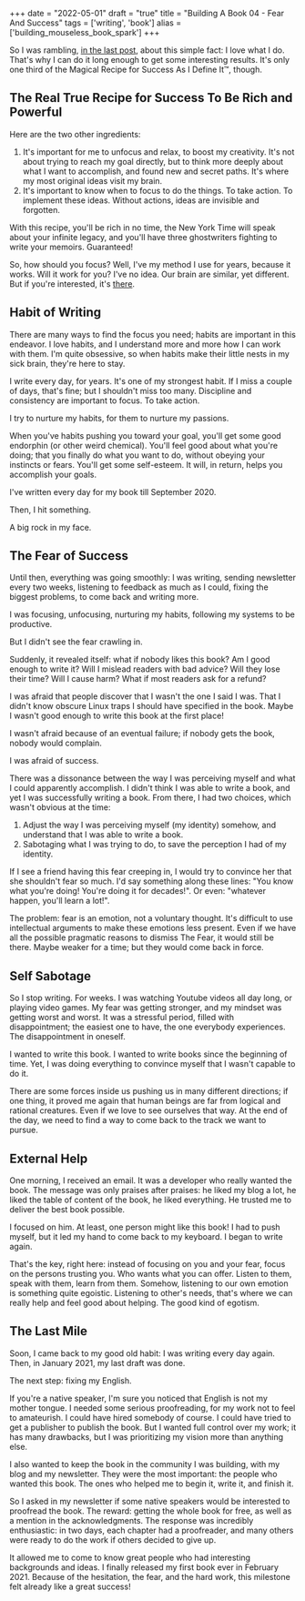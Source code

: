 +++
date = "2022-05-01"
draft = "true"
title = "Building A Book 04 - Fear And Success"
tags = ['writing', 'book']
alias = ['building_mouseless_book_spark']
+++

So I was rambling, [in the last post](/garden/post/building_mouseless_book_idea/), about this simple fact: I love what I do. That's why I can do it long enough to get some interesting results. It's only one third of the Magical Recipe for Success As I Define It™, though.

## The Real True Recipe for Success To Be Rich and Powerful

Here are the two other ingredients:

1. It's important for me to unfocus and relax, to boost my creativity. It's not about trying to reach my goal directly, but to think more deeply about what I want to accomplish, and found new and secret paths. It's where my most original ideas visit my brain.
2. It's important to know when to focus to do the things. To take action. To implement these ideas. Without actions, ideas are invisible and forgotten.

With this recipe, you'll be rich in no time, the New York Time will speak about your infinite legacy, and you'll have three ghostwriters fighting to write your memoirs. Guaranteed!

So, how should you focus? Well, I've my method I use for years, because it works. Will it work for you? I've no idea. Our brain are similar, yet different. But if you're interested, it's [there]().

## Habit of Writing

There are many ways to find the focus you need; habits are important in this endeavor. I love habits, and I understand more and more how I can work with them. I'm quite obsessive, so when habits make their little nests in my sick brain, they're here to stay.

I write every day, for years. It's one of my strongest habit. If I miss a couple of days, that's fine; but I shouldn't miss too many. Discipline and consistency are important to focus. To take action.

I try to nurture my habits, for them to nurture my passions.

When you've habits pushing you toward your goal, you'll get some good endorphin (or other weird chemical). You'll feel good about what you're doing; that you finally do what you want to do, without obeying your instincts or fears. You'll get some self-esteem. It will, in return, helps you accomplish your goals.

I've written every day for my book till September 2020.

Then, I hit something.

A big rock in my face.

## The Fear of Success

Until then, everything was going smoothly: I was writing, sending newsletter every two weeks, listening to feedback as much as I could, fixing the biggest problems, to come back and writing more.

I was focusing, unfocusing, nurturing my habits, following my systems to be productive.

But I didn't see the fear crawling in.

Suddenly, it revealed itself: what if nobody likes this book? Am I good enough to write it? Will I mislead readers with bad advice? Will they lose their time? Will I cause harm? What if most readers ask for a refund?

I was afraid that people discover that I wasn't the one I said I was. That I didn't know obscure Linux traps I should have specified in the book. Maybe I wasn't good enough to write this book at the first place!

I wasn't afraid because of an eventual failure; if nobody gets the book, nobody would complain.

I was afraid of success.

There was a dissonance between the way I was perceiving myself and what I could apparently accomplish. I didn't think I was able to write a book, and yet I was successfully writing a book. From there, I had two choices, which wasn't obvious at the time:

1. Adjust the way I was perceiving myself (my identity) somehow, and understand that I was able to write a book.
2. Sabotaging what I was trying to do, to save the perception I had of my identity.

If I see a friend having this fear creeping in, I would try to convince her that she shouldn't fear so much. I'd say something along these lines:
"You know what you're doing! You're doing it for decades!". Or even: "whatever happen, you'll learn a lot!".

The problem: fear is an emotion, not a voluntary thought. It's difficult to use intellectual arguments to make these emotions less present. Even if we have all the possible pragmatic reasons to dismiss The Fear, it would still be there. Maybe weaker for a time; but they would come back in force.

## Self Sabotage

So I stop writing. For weeks. I was watching Youtube videos all day long, or playing video games. My fear was getting stronger, and my mindset was getting worst and worst. It was a stressful period, filled with disappointment; the easiest one to have, the one everybody experiences. The disappointment in oneself.

I wanted to write this book. I wanted to write books since the beginning of time. Yet, I was doing everything to convince myself that I wasn't capable to do it.

There are some forces inside us pushing us in many different directions; if one thing, it proved me again that human beings are far from logical and rational creatures. Even if we love to see ourselves that way. At the end of the day, we need to find a way to come back to the track we want to pursue.

## External Help

One morning, I received an email. It was a developer who really wanted the book. The message was only praises after praises: he liked my blog a lot, he liked the table of content of the book, he liked everything. He trusted me to deliver the best book possible.

I focused on him. At least, one person might like this book! I had to push myself, but it led my hand to come back to my keyboard. I began to write again.

That's the key, right here: instead of focusing on you and your fear, focus on the persons trusting you. Who wants what you can offer. Listen to them, speak with them, learn from them. Somehow, listening to our own emotion is something quite egoistic. Listening to other's needs, that's where we can really help and feel good about helping. The good kind of egotism.

## The Last Mile

Soon, I came back to my good old habit: I was writing every day again. Then, in January 2021, my last draft was done.

The next step: fixing my English.

If you're a native speaker, I'm sure you noticed that English is not my mother tongue. I needed some serious proofreading, for my work not to feel to amateurish. I could have hired somebody of course. I could have tried to get a publisher to publish the book. But I wanted full control over my work; it has many drawbacks, but I was prioritizing my vision more than anything else.

I also wanted to keep the book in the community I was building, with my blog and my newsletter. They were the most important: the people who wanted this book. The ones who helped me to begin it, write it, and finish it.

So I asked in my newsletter if some native speakers would be interested to proofread the book. The reward: getting the whole book for free, as well as a mention in the acknowledgments. The response was incredibly enthusiastic: in two days, each chapter had a proofreader, and many others were ready to do the work if others decided to give up.

It allowed me to come to know great people who had interesting backgrounds and ideas.
I finally released my first book ever in February 2021. Because of the hesitation, the fear, and the hard work, this milestone felt already like a great success!
